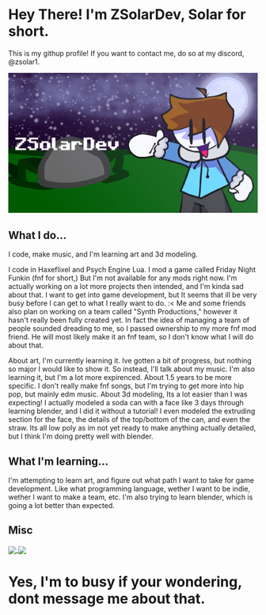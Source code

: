 # Hey There! I'm ZSolarDev, Solar for short.
This is my githup profile! If you want to contact me, do so at my discord, @zsolar1.

![](https://github.com/ZSolarDev/ZSolarDev/blob/main/Banner.png)
## What I do...
I code, make music, and I'm learning art and 3d modeling.

I code in Haxeflixel and Psych Engine Lua. I mod a game called Friday Night Funkin (fnf for short,) But I'm not available for any mods right now. I'm actually working on a lot more projects then intended, and I'm kinda sad about that. I want to get into game development, but It seems that ill be very busy before I can get to what I really want to do. :< Me and some friends also plan on working on a team called "Synth Productions," however it hasn't really been fully created yet. In fact the idea of managing a team of people sounded dreading to me, so I passed ownership to my more fnf mod friend. He will most likely make it an fnf team, so I don't know what I will do about that.

About art, I'm currently learning it. Ive gotten a bit of progress, but nothing so major I would like to show it. So instead, I'll talk about my music. I'm also learning it, but I'm a lot more expirenced. About 1.5 years to be more specific. I don't really make fnf songs, but I'm trying to get more into hip pop, but mainly edm music. About 3d modeling, Its a lot easier than I was expecting! I actually modeled a soda can with a face like 3 days through learning blender, and I did it without a tutorial! I even modeled the extruding section for the face, the details of the top/bottom of the can, and even the straw. Its all low poly as im not yet ready to make anything actually detailed, but I think I'm doing pretty well with blender.

## What I'm learning...
I'm attempting to learn art, and figure out what path I want to take for game development. Like what programming language, wether I want to be indie, wether I want to make a team, etc. I'm also trying to learn blender, which is going a lot better than expected.

## Misc
<a href="https://github.com/anuraghazra/github-readme-stats">
  <img height=200 align="center" src="https://github-readme-stats.vercel.app/api?username=zsolardev&theme=tokyonight" />
</a>
<a href="https://github.com/anuraghazra/convoychat">
  <img height=200 align="center" src="https://github-readme-stats.vercel.app/api/top-langs?username=zsolardev&layout=compact&langs_count=8&card_width=320&theme=tokyonight" />
</a>

# Yes, I'm to busy if your wondering, dont message me about that.
